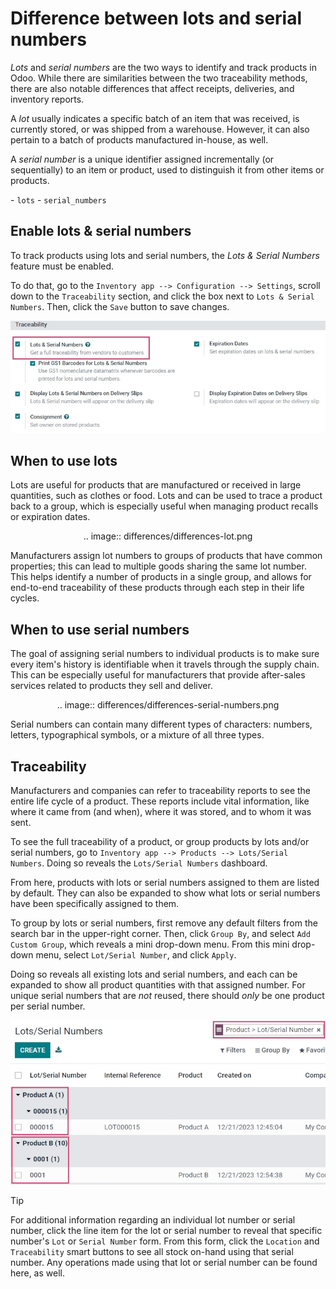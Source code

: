 # Difference between lots and serial numbers

*Lots* and *serial numbers* are the two ways to identify and track
products in Odoo. While there are similarities between the two
traceability methods, there are also notable differences that affect
receipts, deliveries, and inventory reports.

A *lot* usually indicates a specific batch of an item that was received,
is currently stored, or was shipped from a warehouse. However, it can
also pertain to a batch of products manufactured in-house, as well.

A *serial number* is a unique identifier assigned incrementally (or
sequentially) to an item or product, used to distinguish it from other
items or products.

<div class="seealso">

\- `lots` - `serial_numbers`

</div>

## Enable lots & serial numbers

To track products using lots and serial numbers, the *Lots & Serial
Numbers* feature must be enabled.

To do that, go to the `Inventory app --> Configuration --> Settings`,
scroll down to the `Traceability` section, and click the box next to
`Lots & Serial Numbers`. Then, click the `Save` button to save changes.

<img src="differences/differences-enabled-setting.png"
class="align-center"
alt="Enabled lots and serial numbers feature in inventory settings." />

## When to use lots

Lots are useful for products that are manufactured or received in large
quantities, such as clothes or food. Lots and can be used to trace a
product back to a group, which is especially useful when managing
product recalls or expiration dates.

<div class="example" align="center"
alt="Created lot with quantity of products in it.">

.. image:: differences/differences-lot.png

</div>

Manufacturers assign lot numbers to groups of products that have common
properties; this can lead to multiple goods sharing the same lot number.
This helps identify a number of products in a single group, and allows
for end-to-end traceability of these products through each step in their
life cycles.

## When to use serial numbers

The goal of assigning serial numbers to individual products is to make
sure every item's history is identifiable when it travels through the
supply chain. This can be especially useful for manufacturers that
provide after-sales services related to products they sell and deliver.

<div class="example" align="center"
alt="List of serial numbers for product.">

.. image:: differences/differences-serial-numbers.png

</div>

Serial numbers can contain many different types of characters: numbers,
letters, typographical symbols, or a mixture of all three types.

## Traceability

Manufacturers and companies can refer to traceability reports to see the
entire life cycle of a product. These reports include vital information,
like where it came from (and when), where it was stored, and to whom it
was sent.

To see the full traceability of a product, or group products by lots
and/or serial numbers, go to
`Inventory app --> Products --> Lots/Serial Numbers`. Doing so reveals
the `Lots/Serial Numbers` dashboard.

From here, products with lots or serial numbers assigned to them are
listed by default. They can also be expanded to show what lots or serial
numbers have been specifically assigned to them.

To group by lots or serial numbers, first remove any default filters
from the search bar in the upper-right corner. Then, click `Group By`,
and select `Add Custom Group`, which reveals a mini drop-down menu. From
this mini drop-down menu, select `Lot/Serial Number`, and click `Apply`.

Doing so reveals all existing lots and serial numbers, and each can be
expanded to show all product quantities with that assigned number. For
unique serial numbers that are *not* reused, there should *only* be one
product per serial number.

<img src="differences/differences-tracking.png" class="align-center"
alt="Reporting page with drop-down lists of lots and serial numbers." />

> [!TIP]
> For additional information regarding an individual lot number or
> serial number, click the line item for the lot or serial number to
> reveal that specific number's `Lot` or `Serial Number` form. From this
> form, click the `Location` and `Traceability` smart buttons to see all
> stock on-hand using that serial number. Any operations made using that
> lot or serial number can be found here, as well.
